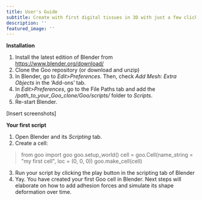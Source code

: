 ```yaml
---
title: User's Guide
subtitle: Create with first digital tissues in 3D with just a few clicks.
description: ''
featured_image: ''
---
```


<b>Installation</b>

1. Install the latest edition of Blender from <a href="https://www.blender.org/download/">https://www.blender.org/download/</a>
2. Clone the Goo repository (or download and unzip)
3. In Blender, go to <i>Edit>Preferences</i>. Then, check <i>Add Mesh: Extra Objects</i> in the ‘Add-ons’ tab. 
4. In <i>Edit>Preferences</i>, go to the File Paths tab and add the <i>/path_to_your_Goo_clone/Goo/scripts/</i> folder to <i>Scripts</i>. 
5. Re-start Blender. 

[Insert screenshots]


<b>Your first script</b>

1. Open Blender and its <i>Scripting</i> tab. 
2. Create a cell: <br>
<blockquote>
from goo import goo
goo.setup_world()
cell = goo.Cell(name_string = &#x22;my first cell&#x22;, loc = (0, 0, 0))
goo.make_cell(cell)
</blockquote>

3. Run your script by clicking the play button in the scripting tab of Blender
4. Yay. You have created your first Goo cell in Blender. Next steps will elaborate on how to add adhesion forces and simulate its shape deformation over time. 


